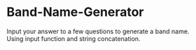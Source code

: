 # Band-Name-Generator
Input your answer to a few questions to generate a band name.
<br>Using input function and string concatenation.
